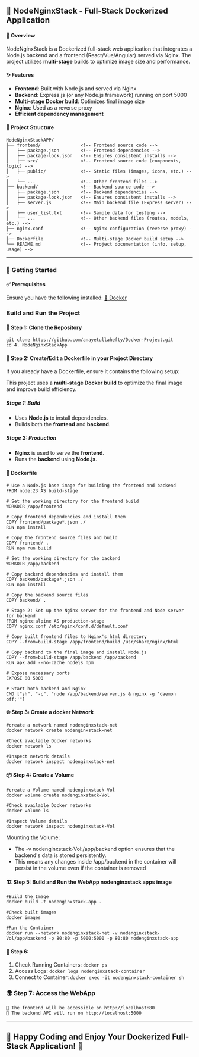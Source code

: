## 🚀 NodeNginxStack - Full-Stack Dockerized Application

#### 🌟 Overview

NodeNginxStack is a Dockerized full-stack web application that integrates a Node.js backend and a frontend (React/Vue/Angular) served via Nginx. The project utilizes **multi-stage** builds to optimize image size and performance.

#### ✨ Features
- **Frontend**: Built with Node.js and served via Nginx
- **Backend**: Express.js (or any Node.js framework) running on port 5000
- **Multi-stage Docker build**: Optimizes final image size
- **Nginx**: Used as a reverse proxy
- **Efficient dependency management**


#### 📂 Project Structure
```
NodeNginxStackAPP/  
├── frontend/               <!-- Frontend source code -->
│   ├── package.json        <!-- Frontend dependencies -->
│   ├── package-lock.json   <!-- Ensures consistent installs -->
│   ├── src/                <!-- Frontend source code (components, logic) -->
│   ├── public/             <!-- Static files (images, icons, etc.) -->
│   └── ...                 <!-- Other frontend files -->
├── backend/                <!-- Backend source code -->
│   ├── package.json        <!-- Backend dependencies -->
│   ├── package-lock.json   <!-- Ensures consistent installs -->
│   ├── server.js           <!-- Main backend file (Express server) -->
│   ├── user_list.txt       <!-- Sample data for testing -->
│   └── ...                 <!-- Other backend files (routes, models, etc.) -->
├── nginx.conf              <!-- Nginx configuration (reverse proxy) -->
├── Dockerfile              <!-- Multi-stage Docker build setup -->
└── README.md               <!-- Project documentation (info, setup, usage) -->
```
---
### 🚀 Getting Started

#### ✅ Prerequisites

Ensure you have the following installed: [🐳 Docker](https://www.docker.com/)

### Build and Run the Project

#### 🚀 Step 1: Clone the Repository
```
git clone https://github.com/anayetullahefty/Docker-Project.git
cd 4. NodeNginxStackApp
```
#### 🐳 Step 2: Create/Edit a Dockerfile in your Project Directory
If you already have a Dockerfile, ensure it contains the following setup:

This project uses a **multi-stage Docker build** to optimize the final image and improve build efficiency.

##### Stage 1: Build

- Uses **Node.js** to install dependencies.
- Builds both the **frontend** and **backend**.

##### Stage 2: Production

- **Nginx** is used to serve the **frontend**.
- Runs the **backend** using **Node.js**.

#### 📜 Dockerfile
```
# Use a Node.js base image for building the frontend and backend
FROM node:23 AS build-stage

# Set the working directory for the frontend build
WORKDIR /app/frontend

# Copy frontend dependencies and install them
COPY frontend/package*.json ./
RUN npm install

# Copy the frontend source files and build
COPY frontend/ .
RUN npm run build

# Set the working directory for the backend
WORKDIR /app/backend

# Copy backend dependencies and install them
COPY backend/package*.json ./
RUN npm install

# Copy the backend source files
COPY backend/ .

# Stage 2: Set up the Nginx server for the frontend and Node server for backend
FROM nginx:alpine AS production-stage
COPY nginx.conf /etc/nginx/conf.d/default.conf

# Copy built frontend files to Nginx's html directory
COPY --from=build-stage /app/frontend/build /usr/share/nginx/html

# Copy backend to the final image and install Node.js
COPY --from=build-stage /app/backend /app/backend
RUN apk add --no-cache nodejs npm

# Expose necessary ports
EXPOSE 80 5000

# Start both backend and Nginx
CMD ["sh", "-c", "node /app/backend/server.js & nginx -g 'daemon off;'"]
```

#### 🌐 Step 3: Create a docker Network
```
#create a network named nodenginxstack-net
docker network create nodenginxstack-net

#Check available Docker networks
docker network ls

#Inspect network details  
docker network inspect nodenginxstack-net 
```
#### 📦 Step 4: Create a Volume
```
#create a Volume named nodenginxstack-Vol
docker volume create nodenginxstack-Vol

#Check available Docker networks
docker volume ls

#Inspect Volume details  
docker network inspect nodenginxstack-Vol
```
Mounting the Volume:
- The -v nodenginxstack-Vol:/app/backend option ensures that the backend's data is stored persistently.
- This means any changes inside /app/backend in the container will persist in the volume even if the container is removed
#### 🏗️ Step 5:  Build and Run the WebApp nodenginxstack apps image

```
#Build the Image
docker build -t nodenginxstack-app . 

#Check built images 
docker images

#Run the Container
docker run --network nodenginxstack-net -v nodenginxstack-Vol/app/backend -p 80:80 -p 5000:5000 -p 80:80 nodenginxstack-app
```
#### 🎯 Step 6:
1. Check Running Containers:
``` docker ps ```
2. Access Logs:
``` docker logs nodenginxstack-container ```
3. Connect to Container:
``` docker exec -it nodenginxstack-container sh ```

### 🌍 Step 7: Access the WebApp
```
🔗 The frontend will be accessible on http://localhost:80
🔗 The backend API will run on http://localhost:5000
```
---
🚀 Happy Coding and Enjoy Your Dockerized Full-Stack Application! 🎉
---

